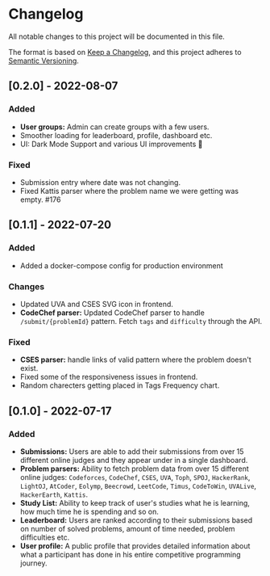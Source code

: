 # Changelog

All notable changes to this project will be documented in this file.

The format is based on [Keep a Changelog](https://keepachangelog.com/en/1.0.0/),
and this project adheres to [Semantic Versioning](https://semver.org/spec/v2.0.0.html).

## [0.2.0] - 2022-08-07

### Added

- **User groups:** Admin can create groups with a few users.
- Smoother loading for leaderboard, profile, dashboard etc.
- UI: Dark Mode Support and various UI improvements 🎉

### Fixed

- Submission entry where date was not changing.
- Fixed Kattis parser where the problem name we were getting was empty. #176

## [0.1.1] - 2022-07-20

### Added

- Added a docker-compose config for production environment

### Changes

- Updated UVA and CSES SVG icon in frontend.
- **CodeChef parser:** Updated CodeChef parser to handle `/submit/{problemId}` pattern. Fetch `tags` and `difficulty` through the API.

### Fixed

- **CSES parser:** handle links of valid pattern where the problem doesn't exist.
- Fixed some of the responsiveness issues in frontend.
- Random charecters getting placed in Tags Frequency chart.

## [0.1.0] - 2022-07-17

### Added

- **Submissions:** Users are able to add their submissions from over 15 different online judges and they appear under in a single dashboard.
- **Problem parsers:** Ability to fetch problem data from over 15 different online judges: `Codeforces`, `CodeChef`, `CSES`, `UVA`, `Toph`, `SPOJ`, `HackerRank`, `LightOJ`, `AtCoder`, `Eolymp`, `Beecrowd`, `LeetCode`, `Timus`, `CodeToWin`, `UVALive`, `HackerEarth`, `Kattis`.
- **Study List:** Ability to keep track of user's studies what he is learning, how much time he is spending and so on.
- **Leaderboard:** Users are ranked according to their submissions based on number of solved problems, amount of time needed, problem difficulties etc.
- **User profile:** A public profile that provides detailed information about what a participant has done in his entire competitive programming journey.

